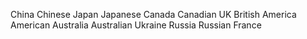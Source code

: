 China  Chinese
Japan Japanese
Canada Canadian
UK British
America American
Australia  Australian
Ukraine
Russia Russian
France